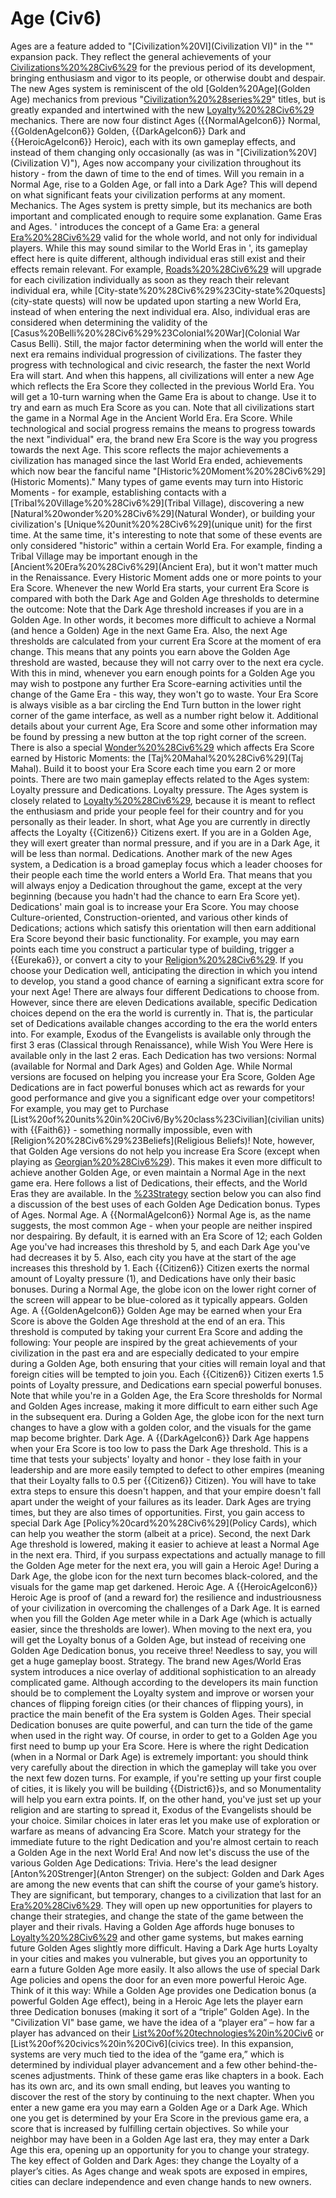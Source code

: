 # Age (Civ6)

Ages are a feature added to "[Civilization%20VI](Civilization VI)" in the "" expansion pack. They reflect the general achievements of your [Civilizations%20%28Civ6%29](civilization) for the previous period of its development, bringing enthusiasm and vigor to its people, or otherwise doubt and despair. The new Ages system is reminiscent of the old [Golden%20Age](Golden Age) mechanics from previous "[Civilization%20%28series%29](Civilization)" titles, but is greatly expanded and intertwined with the new [Loyalty%20%28Civ6%29](Loyalty) mechanics. There are now four distinct Ages ({{NormalAgeIcon6}} Normal, {{GoldenAgeIcon6}} Golden, {{DarkAgeIcon6}} Dark and {{HeroicAgeIcon6}} Heroic), each with its own gameplay effects, and instead of them changing only occasionally (as was in "[Civilization%20V](Civilization V)"), Ages now accompany your civilization throughout its history - from the dawn of time to the end of times. Will you remain in a Normal Age, rise to a Golden Age, or fall into a Dark Age? This will depend on what significant feats your civilization performs at any moment.
Mechanics.
The Ages system is pretty simple, but its mechanics are both important and complicated enough to require some explanation. 
Game Eras and Ages.
' introduces the concept of a Game Era: a general [Era%20%28Civ6%29](era) valid for the whole world, and not only for individual players. While this may sound similar to the World Eras in ', its gameplay effect here is quite different, although individual eras still exist and their effects remain relevant. For example, [Roads%20%28Civ6%29](Roads) will upgrade for each civilization individually as soon as they reach their relevant individual era, while [City-state%20%28Civ6%29%23City-state%20quests](city-state quests) will now be updated upon starting a new World Era, instead of when entering the next individual era. Also, individual eras are considered when determining the validity of the [Casus%20Belli%20%28Civ6%29%23Colonial%20War](Colonial War Casus Belli).
Still, the major factor determining when the world will enter the next era remains individual progression of civilizations. The faster they progress with technological and civic research, the faster the next World Era will start. And when this happens, all civilizations will enter a new Age which reflects the Era Score they collected in the previous World Era.
You will get a 10-turn warning when the Game Era is about to change. Use it to try and earn as much Era Score as you can.
Note that all civilizations start the game in a Normal Age in the Ancient World Era.
Era Score.
While technological and social progress remains the means to progress towards the next "individual" era, the brand new Era Score is the way you progress towards the next Age. This score reflects the major achievements a civilization has managed since the last World Era ended, achievements which now bear the fanciful name "[Historic%20Moment%20%28Civ6%29](Historic Moments)." Many types of game events may turn into Historic Moments - for example, establishing contacts with a [Tribal%20Village%20%28Civ6%29](Tribal Village), discovering a new [Natural%20wonder%20%28Civ6%29](Natural Wonder), or building your civilization's [Unique%20unit%20%28Civ6%29](unique unit) for the first time. At the same time, it's interesting to note that some of these events are only considered "historic" within a certain World Era. For example, finding a Tribal Village may be important enough in the [Ancient%20Era%20%28Civ6%29](Ancient Era), but it won't matter much in the Renaissance.
Every Historic Moment adds one or more points to your Era Score. Whenever the new World Era starts, your current Era Score is compared with both the Dark Age and Golden Age thresholds to determine the outcome:
Note that the Dark Age threshold increases if you are in a Golden Age. In other words, it becomes more difficult to achieve a Normal (and hence a Golden) Age in the next Game Era. Also, the next Age thresholds are calculated from your current Era Score at the moment of era change. This means that any points you earn above the Golden Age threshold are wasted, because they will not carry over to the next era cycle. With this in mind, whenever you earn enough points for a Golden Age you may wish to postpone any further Era Score-earning activities until the change of the Game Era - this way, they won't go to waste.
Your Era Score is always visible as a bar circling the End Turn button in the lower right corner of the game interface, as well as a number right below it. Additional details about your current Age, Era Score and some other information may be found by pressing a new button at the top right corner of the screen.
There is also a special [Wonder%20%28Civ6%29](wonder) which affects Era Score earned by Historic Moments: the [Taj%20Mahal%20%28Civ6%29](Taj Mahal). Build it to boost your Era Score each time you earn 2 or more points.
There are two main gameplay effects related to the Ages system: Loyalty pressure and Dedications. 
Loyalty pressure.
The Ages system is closely related to [Loyalty%20%28Civ6%29](Loyalty), because it is meant to reflect the enthusiasm and pride your people feel for their country and for you personally as their leader. In short, what Age you are currently in directly affects the Loyalty {{Citizen6}} Citizens exert. If you are in a Golden Age, they will exert greater than normal pressure, and if you are in a Dark Age, it will be less than normal.
Dedications.
Another mark of the new Ages system, a Dedication is a broad gameplay focus which a leader chooses for their people each time the world enters a World Era. That means that you will always enjoy a Dedication throughout the game, except at the very beginning (because you hadn't had the chance to earn Era Score yet).
Dedications' main goal is to increase your Era Score. You may choose Culture-oriented, Construction-oriented, and various other kinds of Dedications; actions which satisfy this orientation will then earn additional Era Score beyond their basic functionality. For example, you may earn points each time you construct a particular type of building, trigger a {{Eureka6}}, or convert a city to your [Religion%20%28Civ6%29](religion). If you choose your Dedication well, anticipating the direction in which you intend to develop, you stand a good chance of earning a significant extra score for your next Age!
There are always four different Dedications to choose from. However, since there are eleven Dedications available, specific Dedication choices depend on the era the world is currently in. That is, the particular set of Dedications available changes according to the era the world enters into. For example, Exodus of the Evangelists is available only through the first 3 eras (Classical through Renaissance), while Wish You Were Here is available only in the last 2 eras.
Each Dedication has two versions: Normal (available for Normal and Dark Ages) and Golden Age. While Normal versions are focused on helping you increase your Era Score, Golden Age Dedications are in fact powerful bonuses which act as rewards for your good performance and give you a significant edge over your competitors! For example, you may get to Purchase [List%20of%20units%20in%20Civ6/By%20class%23Civilian](civilian units) with {{Faith6}} - something normally impossible, even with [Religion%20%28Civ6%29%23Beliefs](Religious Beliefs)! Note, however, that Golden Age versions do not help you increase Era Score (except when playing as [Georgian%20%28Civ6%29](Georgia)). This makes it even more difficult to achieve another Golden Age, or even maintain a Normal Age in the next game era.
Here follows a list of Dedications, their effects, and the World Eras they are available. In the [%23Strategy](Strategy) section below you can also find a discussion of the best uses of each Golden Age Dedication bonus.
Types of Ages.
Normal Age.
A {{NormalAgeIcon6}} Normal Age is, as the name suggests, the most common Age - when your people are neither inspired nor despairing. By default, it is earned with an Era Score of 12; each Golden Age you've had increases this threshold by 5, and each Dark Age you've had decreases it by 5. Also, each city you have at the start of the age increases this threshold by 1. Each {{Citizen6}} Citizen exerts the normal amount of Loyalty pressure (1), and Dedications have only their basic bonuses.
During a Normal Age, the globe icon on the lower right corner of the screen will appear to be blue-colored as it typically appears.
Golden Age.
A {{GoldenAgeIcon6}} Golden Age may be earned when your Era Score is above the Golden Age threshold at the end of an era. This threshold is computed by taking your current Era Score and adding the following:
Your people are inspired by the great achievements of your civilization in the past era and are especially dedicated to your empire during a Golden Age, both ensuring that your cities will remain loyal and that foreign cities will be tempted to join you. Each {{Citizen6}} Citizen exerts 1.5 points of Loyalty pressure, and Dedications earn special powerful bonuses. Note that while you're in a Golden Age, the Era Score thresholds for Normal and Golden Ages increase, making it more difficult to earn either such Age in the subsequent era.
During a Golden Age, the globe icon for the next turn changes to have a glow with a golden color, and the visuals for the game map become brighter.
Dark Age.
A {{DarkAgeIcon6}} Dark Age happens when your Era Score is too low to pass the Dark Age threshold. This is a time that tests your subjects' loyalty and honor - they lose faith in your leadership and are more easily tempted to defect to other empires (meaning that their Loyalty falls to 0.5 per {{Citizen6}} Citizen). You will have to take extra steps to ensure this doesn't happen, and that your empire doesn't fall apart under the weight of your failures as its leader.
Dark Ages are trying times, but they are also times of opportunities. First, you gain access to special Dark Age [Policy%20card%20%28Civ6%29](Policy Cards), which can help you weather the storm (albeit at a price). Second, the next Dark Age threshold is lowered, making it easier to achieve at least a Normal Age in the next era. Third, if you surpass expectations and actually manage to fill the Golden Age meter for the next era, you will gain a Heroic Age!
During a Dark Age, the globe icon for the next turn becomes black-colored, and the visuals for the game map get darkened.
Heroic Age.
A {{HeroicAgeIcon6}} Heroic Age is proof of (and a reward for) the resilience and industriousness of your civilization in overcoming the challenges of a Dark Age. It is earned when you fill the Golden Age meter while in a Dark Age (which is actually easier, since the thresholds are lower).
When moving to the next era, you will get the Loyalty bonus of a Golden Age, but instead of receiving one Golden Age Dedication bonus, you receive three! Needless to say, you will get a huge gameplay boost.
Strategy.
The brand new Ages/World Eras system introduces a nice overlay of additional sophistication to an already complicated game. Although according to the developers its main function should be to complement the Loyalty system and improve or worsen your chances of flipping foreign cities (or their chances of flipping yours), in practice the main benefit of the Era system is Golden Ages. Their special Dedication bonuses are quite powerful, and can turn the tide of the game when used in the right way.
Of course, in order to get to a Golden Age you first need to bump up your Era Score. Here is where the right Dedication (when in a Normal or Dark Age) is extremely important: you should think very carefully about the direction in which the gameplay will take you over the next few dozen turns. For example, if you're setting up your first couple of cities, it is likely you will be building {{District6}}s, and so Monumentality will help you earn extra points. If, on the other hand, you've just set up your religion and are starting to spread it, Exodus of the Evangelists should be your choice. Similar choices in later eras let you make use of exploration or warfare as means of advancing Era Score. Match your strategy for the immediate future to the right Dedication and you're almost certain to reach a Golden Age in the next World Era!
And now let's discuss the use of the various Golden Age Dedications:
Trivia.
Here's the lead designer [Anton%20Strenger](Anton Strenger) on the subject:
Golden and Dark Ages are among the new events that can shift the course of your game’s history. They are significant, but temporary, changes to a civilization that last for an [Era%20%28Civ6%29](Era). They will open up new opportunities for players to change their strategies, and change the state of the game between the player and their rivals. Having a Golden Age affords huge bonuses to [Loyalty%20%28Civ6%29](Loyalty) and other game systems, but makes earning future Golden Ages slightly more difficult.
Having a Dark Age hurts Loyalty in your cities and makes you vulnerable, but gives you an opportunity to earn a future Golden Age more easily. It also allows the use of special Dark Age policies and opens the door for an even more powerful Heroic Age. Think of it this way: While a Golden Age provides one Dedication bonus (a powerful Golden Age effect), being in a Heroic Age lets the player earn three Dedication bonuses (making it sort of a “triple” Golden Age).
In the "Civilization VI" base game, we have the idea of a “player era” – how far a player has advanced on their [List%20of%20technologies%20in%20Civ6](tech) or [List%20of%20civics%20in%20Civ6](civics tree). In this expansion, systems are very much tied to the idea of the “game era,” which is determined by individual player advancement and a few other behind-the-scenes adjustments. Think of these game eras like chapters in a book. Each has its own arc, and its own small ending, but leaves you wanting to discover the rest of the story by continuing to the next chapter. When you enter a new game era you may earn a Golden Age or a Dark Age. Which one you get is determined by your Era Score in the previous game era, a score that is increased by fulfilling certain objectives.
So while your neighbor may have been in a Golden Age last era, they may enter a Dark Age this era, opening up an opportunity for you to change your strategy. The key effect of Golden and Dark Ages: they change the Loyalty of a player’s cities. As Ages change and weak spots are exposed in empires, cities can declare independence and even change hands to new owners.